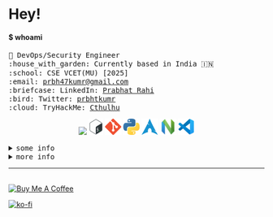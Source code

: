 # Hey!
<h4>$ whoami</h4>
<p>
  <samp>
    🧭 DevOps/Security Engineer <br>
    :house_with_garden: Currently based in India 🇮🇳 <br>
    :school: CSE VCET(MU) [2025] <br>
    :email:	<a href="mailto:prbh47kumr@gmail.com
">prbh47kumr@gmail.com</a> <br>
    :briefcase: LinkedIn:  <a href="https://www.linkedin.com/in/prabhatrahi/">Prabhat Rahi</a> <br>
    :bird: Twitter:  <a href="https://twitter.com/prbhtkumr">prbhtkumr</a> <br>
    :cloud: TryHackMe: <a href="https://tryhackme.com/p/Cthulhu/">Cthulhu</a> <br>
  </samp>
</p>

<p align="center">
  <img  alt="huin" height="32px" src="https://cdn.discordapp.com/emojis/766456038530482177.gif?size=64"/>
  <img  alt="Shell" height="32px" src="./media/shell.png"/>
  <img  alt="Git" height="32px" src="./media/git.png"/>
  <img  alt="Python" height="32px" src="./media/python.png"/>
  <img  alt="Arch" height="32px" src="./media/arch.png"/>
  <img  alt="Neovim" height="32px" src="./media/neovim.png"/>
  <img  alt="VSCode" height="32px" src="./media/vscode.png"/>
</p>

<details>
<summary><kbd>some info</kbd></summary>
<h4>currently learning </h4>
<p>
    <img  alt="React" height="32px" src="./media/react.png"/>
    <img  alt="Docker" height="32px" src="./media/docker.png"/>
    <img  alt="Javscript" height="32px" src="./media/javascript.png"/>
    <img  alt="Rust" height="32px" src="./media/rust.png"/>
    <img  alt="AWS" height="32px" src="./media/aws.png"/>
</p>


</details>

<details>
<summary><kbd>more info</kbd></summary>

![GitHub metrics](https://metrics.lecoq.io/aerosol-can)

![Profile Views](https://komarev.com/ghpvc/?username=aerosol-can&label=Profile%20views&color=0e75b6&style=flat)

![GitHub 3D Contribution Graph](./profile-3d-contrib/profile-night-rainbow.svg)

</details>

---------
<br>
<a href="https://www.buymeacoffee.com/aerosolcan" target="_blank"><img src="https://cdn.buymeacoffee.com/buttons/default-orange.png" alt="Buy Me A Coffee" height="41" width="174"></a>

[![ko-fi](https://ko-fi.com/img/githubbutton_sm.svg)](https://ko-fi.com/G2G7MS0SJ)
